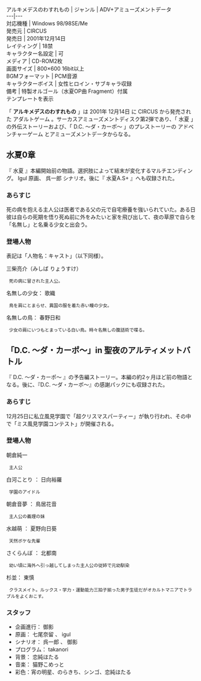 アルキメデスのわすれもの  |  ジャンル  |  ADV+アミューズメントデータ   
---|---  
対応機種  |  Windows 98/98SE/Me   
発売元  |  CIRCUS   
発売日  |  2001年12月14日   
レイティング  |  18禁   
キャラクター名設定  |  可   
メディア  |  CD-ROM2枚   
画面サイズ  |  800×600 16bit以上   
BGMフォーマット  |  PCM音源   
キャラクターボイス  |  女性ヒロイン・サブキャラ収録   
備考  |  特製オルゴール（水夏OP曲 Fragment）付属   
テンプレートを表示  
  
「 **アルキメデスのわすれもの** 」は  2001年  12月14日  に  CIRCUS  から発売された  アダルトゲーム
。サーカスアミューズメントディスク第2弾であり、「  水夏  」の外伝ストーリーおよび、「  D.C. 〜ダ・カーポ〜  」のプレストーリーの
アドベンチャーゲーム  とアミューズメントデータからなる。

##  水夏0章  

『  水夏  』本編開始前の物語。選択肢によって結末が変化するマルチエンディング。  Igul  原画、  呉一郎  シナリオ。後に『  水夏A.S+
』へも収録された。

###  あらすじ  

死の病を抱える主人公は医者である父の元で自宅療養を強いられていた。ある日彼は自らの死期を悟り死ぬ前に外をみたいと家を飛び出して、夜の草原で自らを「名無し」と名乗る少女と出会う。

###  登場人物  

表記は「人物名：キャスト」（以下同様）。

三柴亮介（みしば りょうすけ）

     死の病に冒された主人公。 
名無しの少女：  歌織

     鳥を肩にとまらせ、異国の服を着た赤い瞳の少女。 
名無しの鳥：  春野日和

     少女の肩にいつもとまっている白い鳥。時々名無しの腹話術で喋る。 

##  「D.C. 〜ダ・カーポ〜」in 聖夜のアルティメットバトル  

『  D.C. 〜ダ・カーポ〜  』の予告編ストーリー。本編の約2ヶ月ほど前の物語となる。後に、『D.C. 〜ダ・カーポ〜』の感謝パックにも収録された。

###  あらすじ  

12月25日に私立風見学園で「超クリスマスパーティー」が執り行われ、その中で「ミス風見学園コンテスト」が開催される。

###  登場人物  

朝倉純一

     主人公 
白河ことり  ：  日向裕羅

     学園のアイドル 
朝倉音夢  ：  鳥居花音

     主人公の義理の妹 
水越萌  ：  夏野向日葵

     天然ボケな先輩 
さくらんぼ  ：  北都南

     幼い頃に海外へ引っ越してしまった主人公の従姉で元幼馴染 
杉並：  東慎

     クラスメイト。ルックス・学力・運動能力三拍子揃った男子生徒だがオカルトマニアでトラブルをよくおこす。 

###  スタッフ  

  * 企画進行：  御影 
  * 原画：  七尾奈留  、  igul 
  * シナリオ：  呉一郎  、  御影 
  * プログラム：  takanori 
  * 背景：  恋純ほたる 
  * 音楽：  猫野こめっと 
  * 彩色：宵の明星、のらきち、シンゴ、恋純ほたる 

